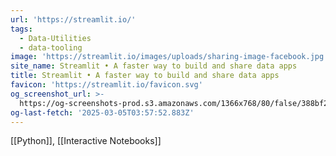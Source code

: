```yaml
---
url: 'https://streamlit.io/'
tags:
  - Data-Utilities
  - data-tooling
image: 'https://streamlit.io/images/uploads/sharing-image-facebook.jpg'
site_name: Streamlit • A faster way to build and share data apps
title: Streamlit • A faster way to build and share data apps
favicon: 'https://streamlit.io/favicon.svg'
og_screenshot_url: >-
  https://og-screenshots-prod.s3.amazonaws.com/1366x768/80/false/388bf225b1fc3b82fce9bad62000b837d5c94b70ae2add1017fef897f68eda8e.jpeg
og-last-fetch: '2025-03-05T03:57:52.883Z'
---
```

[[Python]], [[Interactive Notebooks]]

